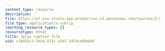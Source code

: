 ```yaml
---
content_type: resource
description: ''
file: https://ol-ocw-studio-app-production.s3.amazonaws.com/courses/3-091sc-introduction-to-solid-state-chemistry-fall-2010/c18925c35b3d5f3ca3d7547dce084b0f_j7EBObU5Tjk.vtt
file_type: application/x-subrip
learning_resource_types: []
resourcetype: Other
title: 3play caption file
uid: c18925c3-5b3d-5f3c-a3d7-547dce084b0f
---
```

